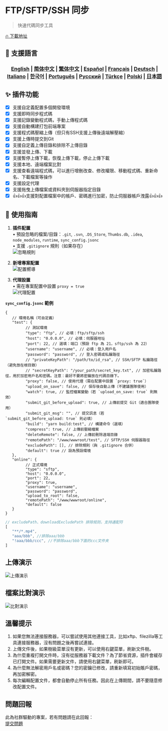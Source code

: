 # FTP/SFTP/SSH 同步  

> 快速代碼同步工具  

[🔥 下載地址](https://marketplace.visualstudio.com/items?itemName=oorzc.ssh-tools)  

## 🎉 支援語言  

<h3 align="center">
    <a href="https://github.com/oorzc/vscode_sync_tool/lang/en.md">English</a> |
    <a href="https://github.com/oorzc/vscode_sync_tool/lang/zh.md">简体中文</a> |
    <a href="https://github.com/oorzc/vscode_sync_tool/lang/zh-tw.md">繁体中文</a> |
    <a href="https://github.com/oorzc/vscode_sync_tool/lang/es.md">Español</a> |
    <a href="https://github.com/oorzc/vscode_sync_tool/lang/fr.md">Français</a> |
    <a href="https://github.com/oorzc/vscode_sync_tool/lang/de.md">Deutsch</a> |
    <a href="https://github.com/oorzc/vscode_sync_tool/lang/it.md">Italiano</a> |
    <a href="https://github.com/oorzc/vscode_sync_tool/lang/ko.md">한국어</a> |
    <a href="https://github.com/oorzc/vscode_sync_tool/lang/pt.md">Português</a> |
    <a href="https://github.com/oorzc/vscode_sync_tool/lang/ru.md">Pусский</a> |
    <a href="https://github.com/oorzc/vscode_sync_tool/lang/tr.md">Türkçe</a> |
    <a href="https://github.com/oorzc/vscode_sync_tool/lang/pl.md">Polski</a> |
    <a href="https://github.com/oorzc/vscode_sync_tool/lang/ja.md">日本語</a>
</h3>

## ✨ 插件功能  

- [x] 支援自定義配置多個開發環境  
- [x] 支援即時同步程式碼  
- [x] 支援記錄變動程式碼，手動上傳程式碼  
- [x] 支援自動構建打包前端專案  
- [x] 支援程式碼壓縮上傳（但只有SSH支援上傳後遠端解壓縮）  
- [x] 支援上傳時提交到Git  
- [x] 支援自定義上傳目錄和排除不上傳目錄  
- [x] 支援並發上傳、下載  
- [x] 支援暫停上傳下載，恢復上傳下載，停止上傳下載  
- [x] 支援本地、遠端檔案比對  
- [x] 支援查看遠端程式碼，可以進行增刪改查、修改權限、移動程式碼、重新命名、下載檔案等操作  
- [x] 支援設定代理  
- [x] 支援拖曳上傳檔案或資料夾到伺服器指定目錄  
- [x] 👍👍👍支援對配置檔案中的帳戶、密碼進行加密，防止伺服器帳戶洩露👍👍👍  

## 📖 使用指南  

1. **插件配置**  
   • 預設忽略的檔案/目錄：`.git`, `.svn`, `.DS_Store`, `Thumbs.db`, `.idea`, `node_modules`, `runtime`, `sync_config.jsonc`  
   • 支援 `.gitignore` 規則（如果存在）  
   ![忽略規則](https://cdn.jsdelivr.net/gh/oorzc/public_img@main/img/2024%2F11%2F12%2F2a2b4adc7305c7b1c84d796da57cfe81.png)  

2. **新增專案配置**  
   ![配置嚮導](https://cdn.jsdelivr.net/gh/oorzc/public_img@main/img/2024%2F11%2F12%2F0aba393b99df91a094fac6c14a2aebe1.gif)  

3. **代理設置**  
   • 需在專案配置中設置 `proxy = true`  
   ![代理配置](https://cdn.jsdelivr.net/gh/oorzc/public_img@main/img/2024%2F11%2F12%2F9f00f0451dd2c558ad469178d0058713.png)  

**`sync_config.jsonc` 範例**  

```jsonc
{
   // 環境名稱（可自定義）
   "test": {
         // 測試環境
         "type": "ftp", // 必填：ftp/sftp/ssh  
         "host": "0.0.0.0", // 必填：伺服器地址  
         "port": 22, // 選填：端口（預設 ftp 為 21，sftp/ssh 為 22）  
         "username": "username", // 必填：登入用戶名  
         "password": "password", // 登入密碼或私鑰路徑  
         // "privateKeyPath": "/path/to/id_rsa", // SSH/SFTP 私鑰路徑（避免放在根目錄）  
         // "secretKeyPath": "/your_path/secret_key.txt", // 加密私鑰路徑，用於加密用戶名和密碼。注意：最好不要將密鑰放在代碼目錄下。
         "proxy": false, // 使用代理（需在配置中設置 `proxy: true`）  
         "upload_on_save": false, // 保存後自動上傳（不建議團隊使用）  
         "watch": true, // 監控檔案變動（若 `upload_on_save: true` 則無效）  
         "submit_git_before_upload": true, // 上傳前提交 Git（適合團隊使用）  
         "submit_git_msg": "", // 提交訊息（若 `submit_git_before_upload: true` 則必填）  
         "build": "yarn build:test", // 構建命令（選填）  
         "compress": true, // 上傳前壓縮檔案  
         "deleteRemote": false, // 上傳前刪除遠端目錄  
         "remotePath": "/www/wwwroot/test", // SFTP/SSH 伺服器路徑  
         "excludePath": [], // 排除規則（與 .gitignore 合併）  
         "default": true // 設為預設環境  
   },
   "online": {
         // 正式環境
         "type": "sftp",
         "host": "0.0.0.0",
         "port": 22,
         "proxy": true,
         "username": "username",
         "password": "password",
         "upload_to_root": false,
         "remotePath": "/www/wwwroot/online",
         "default": false
   }
}

```

```js
// excludePath、downloadExcludePath 排除规则，支持通配符
[
   "**/*.mp4",
   "aaa/bbb", //排除aaa/bbb
   "!aaa/bbb/ccc", //不排除aaa/bbb下面的ccc文件夹
]
```

## 上傳演示  

![上傳演示](https://cdn.jsdelivr.net/gh/oorzc/public_img@main/img/2024%2F11%2F12%2F8f85ff0142ef082749b55f7db3c8bf13.gif)  

## 檔案比對演示  

![比對演示](https://cdn.jsdelivr.net/gh/oorzc/public_img@main/img/2024%2F11%2F12%2F6cbd149ae7959c8097ce288fb91ed800.gif)  

## 溫馨提示  

1. 如果您無法連接服務器，可以嘗試使用其他連接工具，比如xftp、filezilla等工具連接服務器，沒有問題之後再嘗試連接。
2. 上傳文件後，如果樹級菜單沒有更新，可以使用右鍵菜單，刷新文件樹。
3. 為什麼重複打開文件時，沒有從服務器下載文件？為了節省資源，插件會緩存已打開文件。如果需要更新文件，請使用右鍵菜單，刷新即可。
4. 為什麼無法解密用戶名或密碼？您的密鑰已修改，請重新填寫初始賬戶密碼，再加密解密。
5. 每次編輯配置文件，都會自動停止所有任務。因此在上傳期間，請不要隨意修改配置文件。

## 問題回報  

此為社群驅動的專案，若有問題請在此回報：  
[提交問題](https://github.com/oorzc/vscode_sync_tool/issues)  
